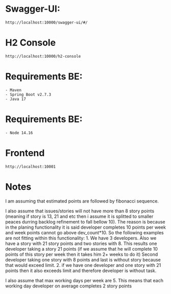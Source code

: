 # Swagger-UI:
	http://localhost:10000/swagger-ui/#/
# H2 Console
	http://localhost:10000/h2-console
	
	
# Requirements BE:
	- Maven
	- Spring Boot v2.7.3
	- Java 17
	
# Requirements BE:
	- Node 14.16

# Frontend
	http://localhost:10001	

# Notes	
I am assuming that estimated points are followed by fibonacci sequence.

I also assume that issues/stories will not have more than 8 story points 
(meaning if story is 13, 21 and etc then i assume it is splitted to smaller peaces durring backlog refinement to fall bellow 10).
The reason is because in the planing functionality it is said developer completes 10 points per week and week points cannot go above dev_count*10.
So the following examples are not fitting within this functionality:
	1. We have 3 developers. Also we have a story with 21 story points and two stories with 8. 
	This results one developer taking a story 21 points (if we assume that he will complete 10 points of this story per week then it takes him 2+ weeks to do it)
	Second developer taking one story with 8 points and last is without story because that would exceed limit.
	2. if we have one developer and one story with 21 points then it also exceeds limit and therefore developer is without task. 
	
I also assume that max working days per week are 5. This means that each working day developer on average completes 2 story points




	